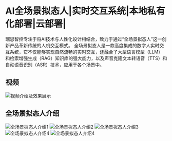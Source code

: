 # AI全场景拟态人|实时交互系统|本地私有化部署|云部署|
瑞思智控专注于将AI技术与人性化设计相结合，致力于通过“全场景拟态人”这一创新产品革新传统的人机交互模式。
全场景拟态人是一款高度集成的数字人实时交互系统，它不仅能够实现自然流畅的实时交互，还融合了大型语言模型（LLM）和检索增强生成（RAG）知识库的强大能力，以及声音克隆文本转语音（TTS）和自动语音识别（ASR）技术，应用于各个场景中。
## 视频
![视频介绍及效果展示](https://www.youtube.com/watch?v=7HPpj0BieB4)
## 全场景拟态人介绍
![全场景拟态人介绍1](https://github.com/boran-reese/Reese-human/blob/main/%E5%85%A8%E5%9C%BA%E6%99%AF%E6%8B%9F%E6%80%81%E4%BA%BA%E4%BB%8B%E7%BB%8D_1.png)
![全场景拟态人介绍2](https://github.com/boran-reese/Reese-human/blob/main/%E5%85%A8%E5%9C%BA%E6%99%AF%E6%8B%9F%E6%80%81%E4%BA%BA%E4%BB%8B%E7%BB%8D_2.png)
![全场景拟态人介绍3](https://github.com/boran-reese/Reese-human/blob/main/%E5%85%A8%E5%9C%BA%E6%99%AF%E6%8B%9F%E6%80%81%E4%BA%BA%E4%BB%8B%E7%BB%8D_3.png)
![全场景拟态人介绍4](https://github.com/boran-reese/Reese-human/blob/main/%E5%85%A8%E5%9C%BA%E6%99%AF%E6%8B%9F%E6%80%81%E4%BA%BA%E4%BB%8B%E7%BB%8D_4.png)
![全场景拟态人介绍4](https://github.com/boran-reese/Reese-human/blob/main/%E5%85%A8%E5%9C%BA%E6%99%AF%E6%8B%9F%E6%80%81%E4%BA%BA%E4%BB%8B%E7%BB%8D_5.png)
